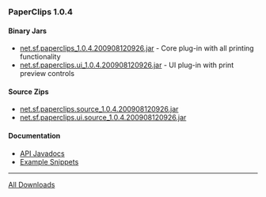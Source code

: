 ### PaperClips 1.0.4 ###

#### Binary Jars ####
  * [net.sf.paperclips\_1.0.4.200908120926.jar](http://swt-paperclips.googlecode.com/files/net.sf.paperclips_1.0.4.200908120926.jar) - Core plug-in with all printing functionality
  * [net.sf.paperclips.ui\_1.0.4.200908120926.jar](http://swt-paperclips.googlecode.com/files/net.sf.paperclips.ui_1.0.4.200908120926.jar) - UI plug-in with print preview controls

#### Source Zips ####
  * [net.sf.paperclips.source\_1.0.4.200908120926.jar](http://swt-paperclips.googlecode.com/files/net.sf.paperclips.source_1.0.4.200908120926.jar)
  * [net.sf.paperclips.ui.source\_1.0.4.200908120926.jar](http://swt-paperclips.googlecode.com/files/net.sf.paperclips.ui.source_1.0.4.200908120926.jar)

#### Documentation ####
  * [API Javadocs](http://swt-paperclips.googlecode.com/files/net.sf.paperclips.javadoc_1.0.4.200908120926.zip)
  * [Example Snippets](http://swt-paperclips.googlecode.com/files/net.sf.paperclips.examples.source_1.0.4.200908120926.jar)


---


[All Downloads](http://code.google.com/p/swt-paperclips/downloads/list)